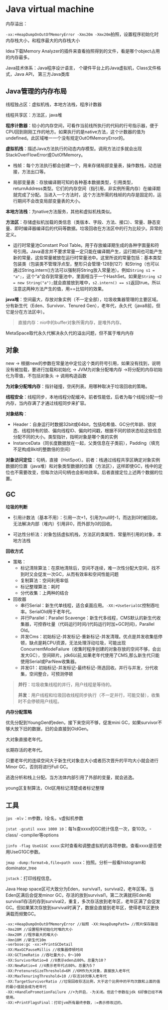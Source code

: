 # Java virtual machine

内存溢出：

`-xx:+HeapDumpOnOutOfMemoryError -Xms20m -Xmx20m`拍照，设置程序初始化时内存栈大小，和程序最大的内存栈大小

Idea下载Memory Analyzer的插件来查看拍照得到的文件，看是哪个object占用的内存最多。

Java技术体系：Java程序设计语言， 个硬件平台上的Java虚拟机，Class文件格式，Java API， 第三方Java类库

## Java管理的内存布局

线程独占区：虚拟机栈，本地方法栈，程序计数器

线程共享区：方法区，java堆

**程序计数器**：较小的内存空间，可看作当前线所执行的代码的行号指示器，便于CPU回到刚刚工作的地方。如果执行的是native方法，这个计数器的值为undefined。此区域唯一一个没有规定OutOfMemoryError的。

**虚拟机栈**：描述Java方法执行的动态内存模型。调用方法过多就会出现StackOverFlowError或OutOfMemory。

- 栈帧：每个方法执行都会创建一个，用来存储局部变量表，操作数栈，动态链接，方法出口等。

- 局部变量表：存放编译期可知的各种基本数据类型，引用类型，returnAddress类型。它们的内存空间（指引用，非实例所需内存）在编译期就完成了分配。当进入一个方法时，这个方法所需的栈帧的内存是固定的，运行期间不会改变局部变量表的大小。

**本地方法栈**：为native方法服务，其他和虚拟机栈类似。

**方法区**：存储虚拟机加载的类信息（类版本、字段、方法、接口）、常量、静态变量、即时编译器编译后的代码等数据。垃圾回收在方法区中的行为比较少。异常的定义。

- 运行时常量池Constant Pool Table。用于存放编译期生成的各种字面量和符号引用。Java语言并不要求常量一定只能在编译期产生，运行期间也可能产生新的常量，这些常量被放在运行时常量池中。这里所说的常量包括：基本类型包装类（包装类不管理浮点型，整形只会管理-128到127）和String（也可以通过String.intern()方法可以强制将String放入常量池）。例如`String s1 = "a";`，这个“a”会存到常量池中，里面相当于一个HashSet。如果是`String s2 = new String("a");`就会直接放到堆中，`s2.intern() == s1`返回true。所以注意这两种方法产生的值，用==比较时的效果。

**java堆**：空间最大，存放对象实例（不一定全部），垃圾收集器管理的主要区域。分有新生代（Eden、Survivor、Tenured Gen），老年代，永久代（java8前，但它是分在方法区中）。

> 直接内存：nio中的buffer对象所需内存，是堆外内存。

MetaSpace取代永久代解决永久代的溢出问题，但不属于堆内内存

## 对象

new -> 根据new的参数在常量池中定位这个类的符号引用，如果没有找到，说明没有被加载，要进行加载和初始化 -> JVM为对象分配堆内存 ->将分配的内存初始化为零值，不包括对象头 -> 调用构造函数

**为对象分配堆内存**：指针碰撞，空闲列表。用哪种取决于垃圾回收的策略。

**线程安全**：线程同步，本地线程分配缓冲。前者性能低，后者为每个线程分配一份内存，当内存满了才通过线程同步来扩容。

**对象结构**：

- Header：自身运行时数据32bit或64bit，包括哈希值、GC分代年龄、锁状态、线程持有的锁、偏向线程ID、偏向时间戳，根据不同的锁状态给这些信息分配不同的大小。类型指针，指明对象是哪个类的实例
- InstanceData（同长度数据放在一起，父类信息在子类前），Padding（填充不足构成8kit的整数倍的空间）

**对象访问定位**：句柄，直接（HotSpot）。前者：栈通过线程共享区确定对象实例数据的位置（java堆）和对象类型数据的位置（方法区），这样即使GC，栈中的定位也不需要改变，但每次访问句柄也会影响效率。后者直接定位上述两个数据的位置。



## GC

**垃圾的判断**

- 引用计数法（基本不用）：引用一次+1，引用为null时-1，而达到0时被回收。无法解决内部（堆内）引用非0，而外部为0的回收。

- 可达性分析法：对象包括虚拟机栈，方法区的类属性、常量所引用的对象，本地方法栈

**回收方式**

- 策略：
  - 标记清除算法：在原地清除后，空间不连续，难一次性分配大空间，找不到时又会促发一次GC，从而有效率和空间性能问题
  - 复制算法：空间利用率低
  - 标记整理算法：耗时
  - 分代收集：上两种的结合
- 回收器
  - 串行Serial：新生代单线程，适合桌面应用。`-XX:+UseSerialGC`控制吞吐率。SerialOld用于老年代。
  - 并行Parallel：Parallel Scavenge：新生代多线程，CMS默认的新生代收集器，可控吞吐量（代码运行时间/(代码运行时加+GC时间)，Parallel Old。
  - 并发Cms：初始标记-并发标记-重新标记-并发清理。优点是并发收集低停顿，缺点是耗CPU资源，无法处理浮动垃圾，可能出现ConcurrentModeFailure（收集时程序创建的对象存放的空间不够，会出发大GC），空间碎片。jdk6以前,如果老年代使用了CMS,那么新生代只能使用Serial或ParNew收集器。
  - 并发G1：初始标记-并发标记-最终标记-筛选回收。并行与并发，分代收集，空间整合，可预测停顿

> **并行**：垃圾收集线程的并行，用户线程是等待的。
>
> **并发**：用户线程和垃圾回收线程同步执行（不一定并行，可能交替），收集时不会停顿用户线程。

**内存分配策略**

优先分配到YoungGen的eden，接下来空间不够，促发mini GC，如果survivor不够大放下旧的数据，旧的会直接到OldGen。

大对象直接老年代。

长期存活的老年代。

只要老年代的连续空间大于新生代对象总大小或者历次晋升的平均大小就会进行Minor GC，否则将进行Full GC。

逃逸分析和栈上分配。当方法体内部引用了外部的变量，就会逃逸。

young区复制算法，Old区用标记清楚或者标记整理

## 工具

`jps -mlv`：m参数，l全名，v虚拟机参数

`jstat -gcutil xxxx 1000 10`：每1s查xxxx的GC统计信息一次，查10次。-class/ -compiler等options

`jinfo -flag UseG1GC xxxx`:实时查看和调整虚拟机的各项参数。查看xxxx是否使用UseG1GC参数。

`jmap -dump:format=b,file=path xxxx`：拍照。分析一般看histogram和dominator_tree

`jstack`：打印线程信息。



Java Heap space区可大致分为Eden，survival1，survival2，老年区等。当Eden区满后会促发minor GC，存活的放到survival1，第二次满就将Eden和survival1存活的存到survival2，重复，多次存活放到老年区，老年区满了会促发GC。但如果某次存放到survival时满了，数据会直接到老年区，使得老年区更快满载而频繁GC。

```
-xx:+HeapDumpOnOutOfMemoryError //拍照 -XX:HeapDumpPath= //照片保存路径
-Xms20M //设置程序初始化时堆的大小
-Xmx20M //程序最大的堆大小
-Xmn10M //新生代10m
-verbose:gc -xx:+PrintGCDetail
-XX:MaxGCPauseMillis //收集器停顿时间
-XX:GCTimeRatio //吞吐量大小，0～100
-XX:SurvivorRatio=8 //8表示eden占80%，总量为10？
-XX:NewRatio=4 //4表示老年代占80%，总量为5？
-XX:PretenureSizeThreshold=6M //6M作为大对象，直接放入老年代
-XX:MaxTenuringThreshold=10 //存活10次移入老年代
-XX:TargetSurvivorRatio //垃圾回收存活比例，大于这个比例中的平均次数和上面的值的最小值就会成为老年代
-XX:+HandlePromotionFailure //+为开启，-为关闭。但这个参数在jdk 6好像已经不再使用。
-XX:+PrintFlagsFinal：打印jvm所有最终参数，:=表示修改过的。
```

